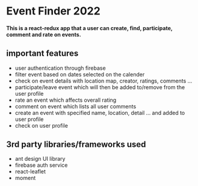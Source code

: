 # Event Finder 2022
#### This is a react-redux app that a user can create, find, participate, comment and rate on events.
## important features
- user authentication through firebase
- filter event based on dates selected on the calender
- check on event details with location map, creator, ratings, comments ...
- participate/leave event which will then be added to/remove from the user profile
- rate an event which affects overall rating
- comment on event which lists all user comments
- create an event with specified name, location, detail ... and added to user profile
- check on user profile
## 3rd party libraries/frameworks used
- ant design UI library
- firebase auth service
- react-leaflet
- moment

